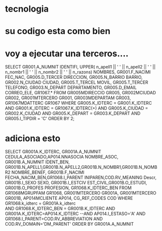 # tecnologia
# su codigo esta como bien
# voy a ejecutar una terceros....
SELECT GR001.A_NUMNIT IDENTIFI, 
UPPER( n_apell1 || ' ' || n_apell2 || ' ' || n_nombr1 || ' ' || n_nombr2 || ' ' || n_razons) NOMBRES,
GR001.F_NACIMI FEC_NAC,
GR005.D_TERCER DIRECCION, 
GR005.N_BARRIO BARRIO, 
GR002.N_CIUDAD CIUDAD, 
GR005.T_TERCEL MOVIL, 
GR005.T_TERCER TELEFONO, 
GR003.N_DEPART DEPARTAMENTO, 
GR005.D_EMAIL CORREO_ELE, GR1067.* 
FROM 
GR005MDIRECCIO GR005, 
GR002MCIUDAD GR002, 
GR001MTERCERO GR001, 
GR003MDEPARTAM GR003, 
GR1067MDATTERC GR1067 
WHERE GR005.K_IDTERC = GR001.K_IDTERC 
AND GR001.K_IDTERC = GR1067.K_IDTERC(+) 
AND GR005.K_CIUDAD = GR002.K_CIUDAD 
AND GR005.K_DEPART = GR003.K_DEPART 
AND GR005.I_TIPDIR = 'C' 
ORDER BY 2; 
# adiciona esto
SELECT GR001A.K_IDTERC, GR001A.A_NUMNIT CEDULA_ASOCIADO,AP014.NNASOCIA NOMBRE_ASOC,
GR001B.A_NUMNIT IDENT_BEN, GR001B.N_APELL1,GR001B.N_APELL2,GR001B.N_NOMBR1,GR001B.N_NOMBR2 NOMBRE_BENEF,
GR001B.F_NACIMI FECHA_NACIM_BEN,GR1068.I_PARENT INIPAREN,COD.RV_MEANING Descr, GR001B.I_SEXO SEXO, GR001B.I_ESTCIV EST_CIVIL,GR001B.O_ESTUDI, GR001B.O_PROFES PROFESION,
GR1068.K_IDTERC_BEN 
FROM  GR1068MGRUPFAM GR1068,  GR001MTERCERO GR001A, GR001MTERCERO GR001B, AP014MCLIENTE AP014, CG_REF_CODES COD
WHERE GR1068.k_idterc = GR001A.k_idterc  
AND GR1068.K_IDTERC_BEN = GR001B.K_IDTERC
AND GR001A.K_IDTERC=AP014.K_IDTERC
--AND AP014.I_ESTASO='A'
AND GR1068.I_PARENT=COD.RV_ABBREVIATION
AND COD.RV_DOMAIN='DM_PARENT'
ORDER BY GR001A.A_NUMNIT
